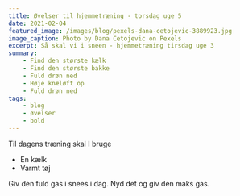 ```yaml
---
title: Øvelser til hjemmetræning - torsdag uge 5
date: 2021-02-04
featured_image: /images/blog/pexels-dana-cetojevic-3889923.jpg
image_caption: Photo by Dana Cetojevic on Pexels
excerpt: Så skal vi i sneen - hjemmetræning tirsdag uge 3
summary: 
    - Find den største kælk
    - Find den største bakke
    - Fuld drøn ned
    - Høje knæløft op
    - Fuld drøn ned
tags:
    - blog
    - øvelser
    - bold
---
```


Til dagens træning skal I bruge
 - En kælk
 - Varmt tøj

Giv den fuld gas i snees i dag. Nyd det og giv den maks gas.